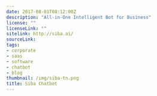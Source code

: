 ```yaml
---
date: 2017-08-01T08:12:00Z
description: "All-in-One Intelligent Bot for Business"
license: ""
licenseLink: ""
sitelink: http://siba.ai/
sourceLink: 
tags:
- corporate
- saas
- software
- chatbot
- blog
thumbnail: /img/siba-tn.png
title: Siba Chatbot
---
```


